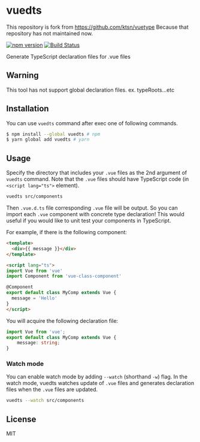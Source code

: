 # vuedts

This repository is fork from https://github.com/ktsn/vuetype
Because that repository has not maintained now.

[![npm version](https://badge.fury.io/js/vuedts.svg)](https://badge.fury.io/js/vuedts)
[![Build Status](https://travis-ci.org/kahirokunn/vuedts.svg?branch=master)](https://travis-ci.org/kahirokunn/vuedts)

Generate TypeScript declaration files for .vue files

## Warning

This tool has not support global declaration files.
ex. typeRoots...etc

## Installation

You can use `vuedts` command after exec one of following commands.

```bash
$ npm install --global vuedts # npm
$ yarn global add vuedts # yarn
```

## Usage

Specify the directory that includes your `.vue` files as the 2nd argument of `vuedts` command. Note that the `.vue` files should have TypeScript code (in `<script lang="ts">` element).

```bash
vuedts src/components
```

Then `.vue.d.ts` file corresponding `.vue` file will be output. So you can import each `.vue` component with concrete type declaration! This would useful if you would like to unit test your components in TypeScript.

For example, if there is the following component:

```html
<template>
  <div>{{ message }}</div>
</template>

<script lang="ts">
import Vue from 'vue'
import Component from 'vue-class-component'

@Component
export default class MyComp extends Vue {
  message = 'Hello'
}
</script>
```

You will acquire the following declaration file:

```ts
import Vue from 'vue';
export default class MyComp extends Vue {
    message: string;
}
```

### Watch mode

You can enable watch mode by adding `--watch` (shorthand `-w`) flag. In the watch mode, vuedts watches update of `.vue` files and generates declaration files when the `.vue` files are updated.

```bash
vuedts --watch src/components
```

## License

MIT
